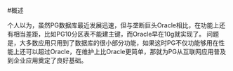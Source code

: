 #概述

个人以为，虽然PG数据库最近发展迅速，但与垄断巨头Oracle相比，在功能上还有相当差距，比如PG10分区表不能建主键，而Oracle早在10g就实现了。
问题是，大多数应用只用到了数据库的很小部分功能，如果这时PG不仅功能够用在性能上还可以超过Oracle，在维护上比Oracle更简单，那就为PG从互联网应用普及到企业应用奠定了良好基础。


